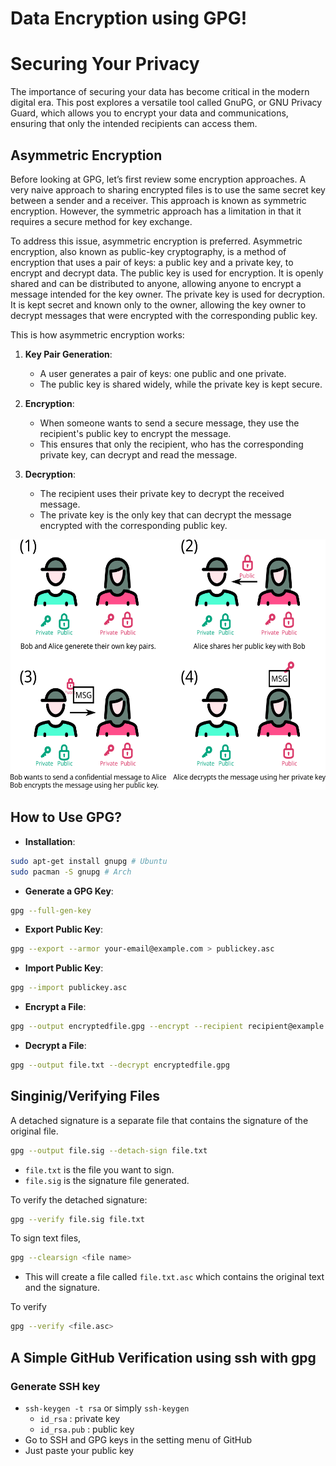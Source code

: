 # Data Encryption using GPG!


# Securing Your Privacy
The importance of securing your data has become critical in the modern digital era. This post explores a versatile tool called GnuPG, or GNU Privacy Guard, which allows you to encrypt your data and communications, ensuring that only the intended recipients can access them.

## Asymmetric Encryption
Before looking at GPG, let’s first review some encryption approaches. A very naive approach to sharing encrypted files is to use the same secret key between a sender and a receiver. This approach is known as symmetric encryption. However, the symmetric approach has a limitation in that it requires a secure method for key exchange.

To address this issue, asymmetric encryption is preferred. Asymmetric encryption, also known as public-key cryptography, is a method of encryption that uses a pair of keys: a public key and a private key, to encrypt and decrypt data. The public key is used for encryption. It is openly shared and can be distributed to anyone, allowing anyone to encrypt a message intended for the key owner. The private key is used for decryption. It is kept secret and known only to the owner, allowing the key owner to decrypt messages that were encrypted with the corresponding public key.

This is how asymmetric encryption works:

1. **Key Pair Generation**:
   - A user generates a pair of keys: one public and one private.
   - The public key is shared widely, while the private key is kept secure.

2. **Encryption**:
   - When someone wants to send a secure message, they use the recipient's public key to encrypt the message.
   - This ensures that only the recipient, who has the corresponding private key, can decrypt and read the message.

3. **Decryption**:
   - The recipient uses their private key to decrypt the received message.
   - The private key is the only key that can decrypt the message encrypted with the corresponding public key.

<p style="text-align:center;"> 
<img src="https://raw.githubusercontent.com/Han8931/han8931.github.io/main/assets/images/gpg_example.png" alt="GPG Example" height="400">
</p> 


## How to Use GPG?

- **Installation**:
```sh
sudo apt-get install gnupg # Ubuntu
sudo pacman -S gnupg # Arch
```

- **Generate a GPG Key**:
```sh
gpg --full-gen-key
```

- **Export Public Key**:
```sh
gpg --export --armor your-email@example.com > publickey.asc
```

- **Import Public Key**:
```sh
gpg --import publickey.asc
```

- **Encrypt a File**:
```sh
gpg --output encryptedfile.gpg --encrypt --recipient recipient@example.com file.txt
```

- **Decrypt a File**:
```sh
gpg --output file.txt --decrypt encryptedfile.gpg
```

## Singinig/Verifying Files

A detached signature is a separate file that contains the signature of the original file.
```sh
gpg --output file.sig --detach-sign file.txt
```
- `file.txt` is the file you want to sign.
- `file.sig` is the signature file generated.

To verify the detached signature:
```sh
gpg --verify file.sig file.txt
```

To sign text files, 
```sh
gpg --clearsign <file name>
```
- This will create a file called `file.txt.asc` which contains the original text and the signature.

To verify
```sh
gpg --verify <file.asc>
```

## A Simple GitHub Verification using ssh with gpg

### Generate SSH key
- `ssh-keygen -t rsa` or simply `ssh-keygen`
	- `id_rsa` : private key
	- `id_rsa.pub` : public key
- Go to SSH and GPG keys in the setting menu of GitHub
- Just paste your public key

